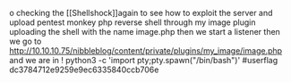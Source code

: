 o checking the [[Shellshock]]again to see how to exploit the server
and upload pentest monkey php reverse shell through my image plugin
uploading the shell with the name image.php 
then we start a listener then we go to 
http://10.10.10.75/nibbleblog/content/private/plugins/my_image/image.php
and we are in ! 
python3 -c 'import pty;pty.spawn("/bin/bash")'
#userflag dc3784712e9259e9ec6335840ccb706e